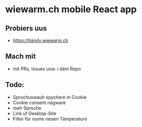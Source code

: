 # wiewarm.ch mobile React app

## Probiers uus

 * https://händy.wiewarm.ch 

 ## Mach mit

  * mit PRs, Issues usw. i däm Repo

## Todo:

 * Sprochuswauh spychere in Cookie
 * Cookie consent nagware
 * meh Sproche
 * Link uf Desktop-Site
 * Filter für nume neueri Tämperature
